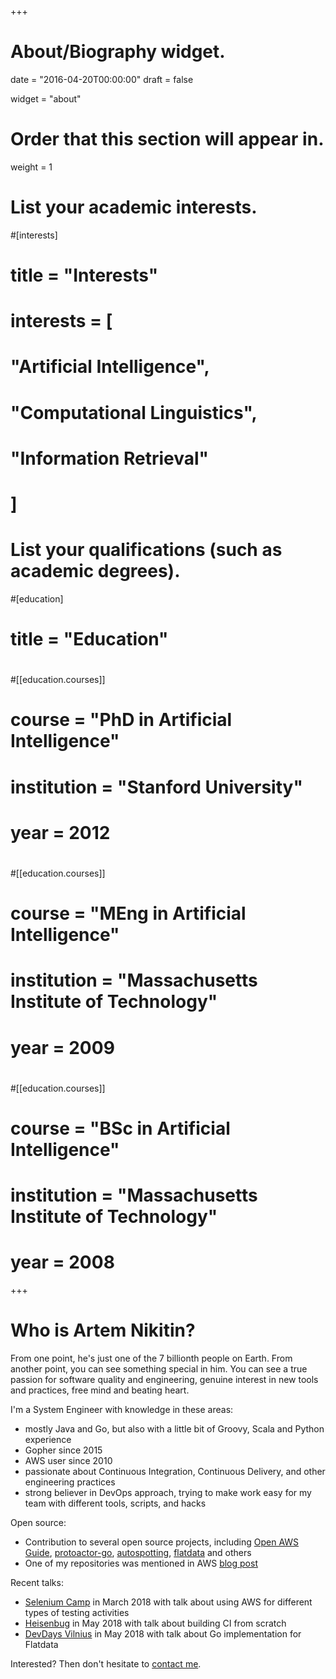 +++
# About/Biography widget.

date = "2016-04-20T00:00:00"
draft = false

widget = "about"

# Order that this section will appear in.
weight = 1

# List your academic interests.
#[interests]
#  title = "Interests"
#  interests = [
#    "Artificial Intelligence",
#    "Computational Linguistics",
#    "Information Retrieval"
#  ]

# List your qualifications (such as academic degrees).
#[education]
#  title = "Education"
#
#[[education.courses]]
#  course = "PhD in Artificial Intelligence"
#  institution = "Stanford University"
#  year = 2012
#
#[[education.courses]]
#  course = "MEng in Artificial Intelligence"
#  institution = "Massachusetts Institute of Technology"
#  year = 2009
#
#[[education.courses]]
#  course = "BSc in Artificial Intelligence"
#  institution = "Massachusetts Institute of Technology"
#  year = 2008

+++

# Who is Artem Nikitin?    

From one point, he's just one of the 7 billionth people on Earth. From another point, you can see something special in him. You can see a true passion for software quality and engineering, genuine interest in new tools and practices, free mind and beating heart.        

I'm a System Engineer with knowledge in these areas:    
- mostly Java and Go, but also with a little bit of Groovy, Scala and Python experience       
- Gopher since 2015     
- AWS user since 2010     
- passionate about Continuous Integration, Continuous Delivery, and other engineering practices     
- strong believer in DevOps approach, trying to make work easy for my team with different tools, scripts, and hacks      

Open source:         
- Contribution to several open source projects, including [Open AWS Guide](https://github.com/open-guides/og-aws), [protoactor-go](https://github.com/AsynkronIT/protoactor-go), [autospotting](https://github.com/cristim/autospotting), [flatdata](https://github.com/heremaps/flatdata) and others   
- One of my repositories was mentioned in AWS [blog post](https://aws.amazon.com/blogs/aws/aws-week-in-review-december-28-2015 )      

Recent talks:                  
- [Selenium Camp](https://seleniumcamp.com/talk/aws-hurries-to-the-rescue/) in March 2018 with talk about using AWS for different types of testing activities      
- [Heisenbug](https://heisenbug-piter.ru/en/talks/2018/spb/4wqvzujdickc2awoms6kgi/) in May 2018 with talk about building CI from scratch      
- [DevDays Vilnius](https://devdays.lt/artem-nikitin/) in May 2018 with talk about Go implementation for Flatdata         

Interested? Then don't hesitate to [contact me](#contact).

